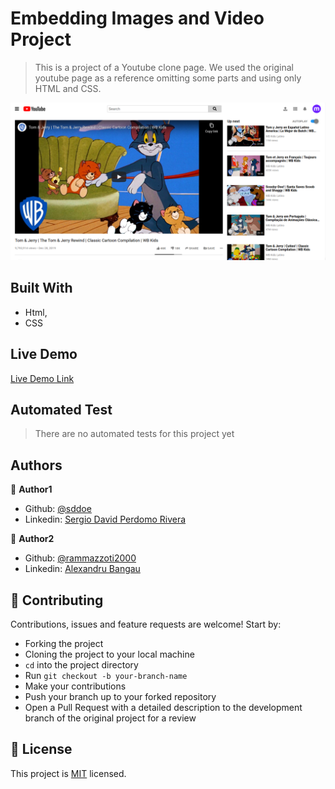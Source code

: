 # Embedding Images and Video Project

> This is a project of a Youtube clone page. We used the original youtube page as a reference omitting some parts and using only HTML and CSS.

![screenshot](/screenshots/replica-screenshot.png)

## Built With

- Html,
- CSS

## Live Demo

[Live Demo Link](https://rawcdn.githack.com/rammazzoti2000/youtube-replica/e012414eef2e1ff4c1f27b8fa237517e0b0ec1a9/index.html)

## Automated Test
> There are no automated tests for this project yet


## Authors

👤 **Author1**

- Github: [@sddoe](https://github.com/sddoe)
- Linkedin: [Sergio David Perdomo Rivera](https://www.linkedin.com/in/sergio-david-perdomo-rivera-07b6b7b8/)

👤 **Author2**

- Github: [@rammazzoti2000](https://github.com/rammazzoti2000)
- Linkedin: [Alexandru Bangau](https://www.linkedin.com/in/alexandru-bangau/)

## 🤝 Contributing

Contributions, issues and feature requests are welcome! Start by:
* Forking the project
* Cloning the project to your local machine
* `cd` into the project directory
* Run `git checkout -b your-branch-name`
* Make your contributions
* Push your branch up to your forked repository
* Open a Pull Request with a detailed description to the development branch of the original project for a review

## 📝 License

This project is [MIT](https://opensource.org/licenses/MIT) licensed.
